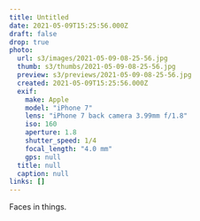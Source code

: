 ```yaml
---
title: Untitled
date: 2021-05-09T15:25:56.000Z
draft: false
drop: true
photo:
  url: s3/images/2021-05-09-08-25-56.jpg
  thumb: s3/thumbs/2021-05-09-08-25-56.jpg
  preview: s3/previews/2021-05-09-08-25-56.jpg
  created: 2021-05-09T15:25:56.000Z
  exif:
    make: Apple
    model: "iPhone 7"
    lens: "iPhone 7 back camera 3.99mm f/1.8"
    iso: 160
    aperture: 1.8
    shutter_speed: 1/4
    focal_length: "4.0 mm"
    gps: null
  title: null
  caption: null
links: []
---
```


Faces in things.
